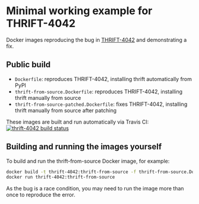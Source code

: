 # Minimal working example for THRIFT-4042

Docker images reproducing the bug in [THRIFT-4042](https://issues.apache.org/jira/browse/THRIFT-4042) and demonstrating a fix.

## Public build

* `Dockerfile`: reproduces THRIFT-4042, installing thrift automatically from PyPI
* `thrift-from-source.Dockerfile`: reproduces THRIFT-4042, installing thrift manually from source
* `thrift-from-source-patched.Dockerfile`: fixes THRIFT-4042, installing thrift manually from source after patching

These images are built and run automatically via Travis CI: [![thrift-4042 build status](https://api.travis-ci.org/cjmay/thrift-4042.png?branch=master)](https://travis-ci.org/cjmay/thrift-4042)

## Building and running the images yourself

To build and run the thrift-from-source Docker image, for example:

```bash
docker build -t thrift-4042:thrift-from-source -f thrift-from-source.Dockerfile .
docker run thrift-4042:thrift-from-source
```

As the bug is a race condition, you may need to run the image more than once to reproduce the error.
